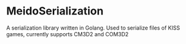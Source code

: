 # MeidoSerialization
A serialization library written in Golang. Used to serialize files of KISS games, currently supports CM3D2 and COM3D2
